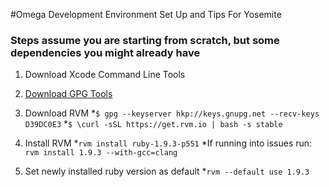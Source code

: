 #Omega Development Environment Set Up and Tips For Yosemite

### Steps assume you are starting from scratch, but some dependencies you might already have

1. Download Xcode Command Line Tools

2. [Download GPG Tools](https://gpgtools.org/)

3. Download RVM
	*`$ gpg --keyserver hkp://keys.gnupg.net --recv-keys D39DC0E3`
	*`$ \curl -sSL https://get.rvm.io | bash -s stable`

4. Install RVM
	*`rvm install ruby-1.9.3-p551`
		*If running into issues run: `rvm install 1.9.3 --with-gcc=clang`

5. Set newly installed ruby version as default
	*`rvm --default use 1.9.3`


